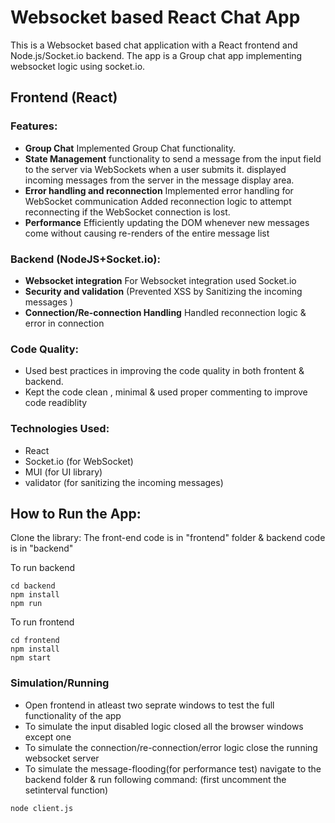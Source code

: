 # Websocket based React Chat App

This is a Websocket based chat application with a React frontend and Node.js/Socket.io backend. The app is a Group chat app implementing websocket logic using socket.io.

## Frontend (React)

### Features:

- **Group Chat** Implemented Group Chat functionality. 
- **State Management** functionality to send a message from the input field to the server via WebSockets when a user submits it.
displayed incoming messages from the server in the message display area.
- **Error handling and reconnection** Implemented error handling for WebSocket communication
Added reconnection logic to attempt reconnecting if the WebSocket connection is lost.
- **Performance** Efficiently updating the DOM whenever new messages come without causing re-renders of the entire message list
 

### Backend (NodeJS+Socket.io):

- **Websocket integration** For Websocket integration used Socket.io
- **Security and validation** (Prevented XSS by Sanitizing the incoming messages )
- **Connection/Re-connection Handling** Handled reconnection logic & error in connection

### Code Quality:

- Used best practices in improving the code quality in both frontent & backend.
- Kept the code clean , minimal & used proper commenting to improve code readiblity


### Technologies Used:

- React
- Socket.io (for WebSocket)
- MUI (for UI library)
- validator (for sanitizing the incoming messages)
  

## How to Run the App:

Clone the library:
The front-end code is in "frontend" folder & backend code is in "backend"

To run backend
```
cd backend
npm install
npm run
``````
To run frontend
```
cd frontend
npm install
npm start
``````
### Simulation/Running 
- Open frontend in atleast two seprate windows to test the full functionality of the app
- To simulate the input disabled logic closed all the browser windows except one
- To simulate the connection/re-connection/error logic close the running websocket server
- To simulate the message-flooding(for performance test) navigate to the backend folder & run following command:
    (first uncomment the setinterval function)
```
node client.js
```
